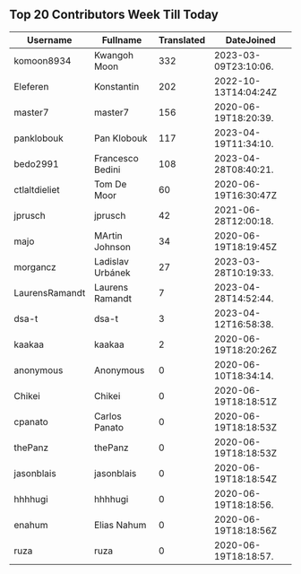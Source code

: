 ## Top 20 Contributors Week Till Today ##
|Username|Fullname|Translated|DateJoined|
|--------|--------|----------|----------|
|komoon8934|Kwangoh Moon|332|2023-03-09T23:10:06.|
|Eleferen|Konstantin|202|2022-10-13T14:04:24Z|
|master7|master7|156|2020-06-19T18:20:39.|
|panklobouk|Pan Klobouk|117|2023-04-19T11:34:10.|
|bedo2991|Francesco Bedini|108|2023-04-28T08:40:21.|
|ctlaltdieliet|Tom De Moor|60|2020-06-19T16:30:47Z|
|jprusch|jprusch|42|2021-06-28T12:00:18.|
|majo|MArtin Johnson|34|2020-06-19T18:19:45Z|
|morgancz|Ladislav Urbánek|27|2023-03-28T10:19:33.|
|LaurensRamandt|Laurens Ramandt|7|2023-04-28T14:52:44.|
|dsa-t|dsa-t|3|2023-04-12T16:58:38.|
|kaakaa|kaakaa|2|2020-06-19T18:20:26Z|
|anonymous|Anonymous|0|2020-06-10T18:34:14.|
|Chikei|Chikei|0|2020-06-19T18:18:51Z|
|cpanato|Carlos Panato|0|2020-06-19T18:18:53Z|
|thePanz|thePanz|0|2020-06-19T18:18:53Z|
|jasonblais|jasonblais|0|2020-06-19T18:18:54Z|
|hhhhugi|hhhhugi|0|2020-06-19T18:18:56.|
|enahum|Elias  Nahum|0|2020-06-19T18:18:56Z|
|ruza|ruza|0|2020-06-19T18:18:57.|
